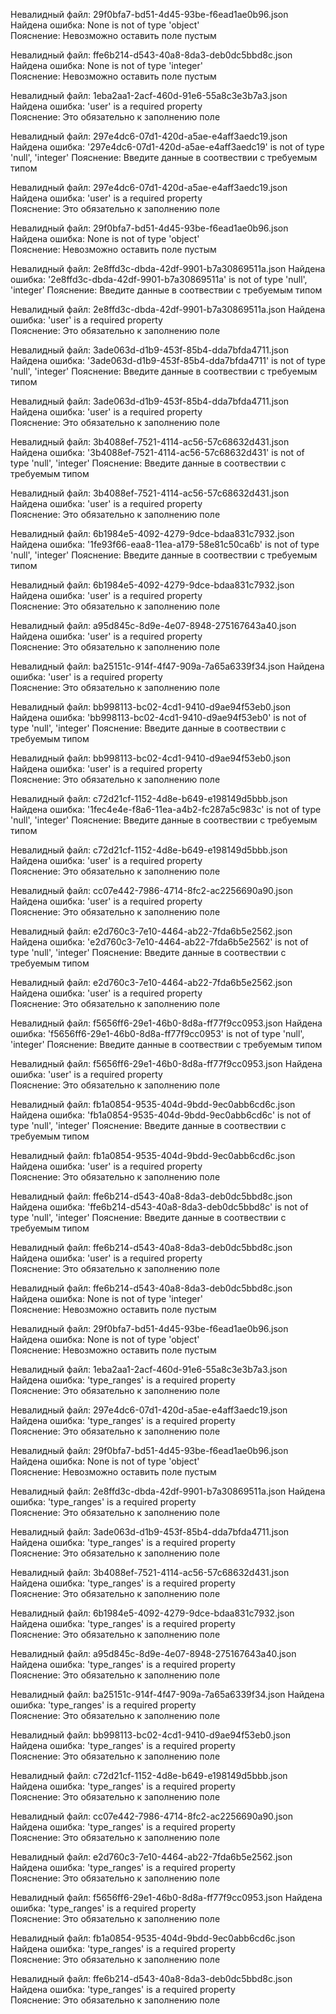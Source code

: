 Невалидный файл: 29f0bfa7-bd51-4d45-93be-f6ead1ae0b96.json
Найдена ошибка: None is not of type 'object'	
Пояснение: Невозможно оставить поле пустым	

Невалидный файл: ffe6b214-d543-40a8-8da3-deb0dc5bbd8c.json
Найдена ошибка: None is not of type 'integer'	
Пояснение: Невозможно оставить поле пустым	

Невалидный файл: 1eba2aa1-2acf-460d-91e6-55a8c3e3b7a3.json
Найдена ошибка: 'user' is a required property	
Пояснение: Это обязательно к заполнению поле	

Невалидный файл: 297e4dc6-07d1-420d-a5ae-e4aff3aedc19.json
Найдена ошибка: '297e4dc6-07d1-420d-a5ae-e4aff3aedc19' is not of type 'null', 'integer'	
Пояснение: Введите данные в соотвествии с требуемым типом	

Невалидный файл: 297e4dc6-07d1-420d-a5ae-e4aff3aedc19.json
Найдена ошибка: 'user' is a required property	
Пояснение: Это обязательно к заполнению поле	

Невалидный файл: 29f0bfa7-bd51-4d45-93be-f6ead1ae0b96.json
Найдена ошибка: None is not of type 'object'	
Пояснение: Невозможно оставить поле пустым	

Невалидный файл: 2e8ffd3c-dbda-42df-9901-b7a30869511a.json
Найдена ошибка: '2e8ffd3c-dbda-42df-9901-b7a30869511a' is not of type 'null', 'integer'	
Пояснение: Введите данные в соотвествии с требуемым типом	

Невалидный файл: 2e8ffd3c-dbda-42df-9901-b7a30869511a.json
Найдена ошибка: 'user' is a required property	
Пояснение: Это обязательно к заполнению поле	

Невалидный файл: 3ade063d-d1b9-453f-85b4-dda7bfda4711.json
Найдена ошибка: '3ade063d-d1b9-453f-85b4-dda7bfda4711' is not of type 'null', 'integer'	
Пояснение: Введите данные в соотвествии с требуемым типом	

Невалидный файл: 3ade063d-d1b9-453f-85b4-dda7bfda4711.json
Найдена ошибка: 'user' is a required property	
Пояснение: Это обязательно к заполнению поле	

Невалидный файл: 3b4088ef-7521-4114-ac56-57c68632d431.json
Найдена ошибка: '3b4088ef-7521-4114-ac56-57c68632d431' is not of type 'null', 'integer'	
Пояснение: Введите данные в соотвествии с требуемым типом	

Невалидный файл: 3b4088ef-7521-4114-ac56-57c68632d431.json
Найдена ошибка: 'user' is a required property	
Пояснение: Это обязательно к заполнению поле	

Невалидный файл: 6b1984e5-4092-4279-9dce-bdaa831c7932.json
Найдена ошибка: '1fe93f66-eaa8-11ea-a179-58e81c50ca6b' is not of type 'null', 'integer'	
Пояснение: Введите данные в соотвествии с требуемым типом	

Невалидный файл: 6b1984e5-4092-4279-9dce-bdaa831c7932.json
Найдена ошибка: 'user' is a required property	
Пояснение: Это обязательно к заполнению поле	

Невалидный файл: a95d845c-8d9e-4e07-8948-275167643a40.json
Найдена ошибка: 'user' is a required property	
Пояснение: Это обязательно к заполнению поле	

Невалидный файл: ba25151c-914f-4f47-909a-7a65a6339f34.json
Найдена ошибка: 'user' is a required property	
Пояснение: Это обязательно к заполнению поле	

Невалидный файл: bb998113-bc02-4cd1-9410-d9ae94f53eb0.json
Найдена ошибка: 'bb998113-bc02-4cd1-9410-d9ae94f53eb0' is not of type 'null', 'integer'	
Пояснение: Введите данные в соотвествии с требуемым типом	

Невалидный файл: bb998113-bc02-4cd1-9410-d9ae94f53eb0.json
Найдена ошибка: 'user' is a required property	
Пояснение: Это обязательно к заполнению поле	

Невалидный файл: c72d21cf-1152-4d8e-b649-e198149d5bbb.json
Найдена ошибка: '1fec4e4e-f8a6-11ea-a4b2-fc287a5c983c' is not of type 'null', 'integer'	
Пояснение: Введите данные в соотвествии с требуемым типом	

Невалидный файл: c72d21cf-1152-4d8e-b649-e198149d5bbb.json
Найдена ошибка: 'user' is a required property	
Пояснение: Это обязательно к заполнению поле	

Невалидный файл: cc07e442-7986-4714-8fc2-ac2256690a90.json
Найдена ошибка: 'user' is a required property	
Пояснение: Это обязательно к заполнению поле	

Невалидный файл: e2d760c3-7e10-4464-ab22-7fda6b5e2562.json
Найдена ошибка: 'e2d760c3-7e10-4464-ab22-7fda6b5e2562' is not of type 'null', 'integer'	
Пояснение: Введите данные в соотвествии с требуемым типом	

Невалидный файл: e2d760c3-7e10-4464-ab22-7fda6b5e2562.json
Найдена ошибка: 'user' is a required property	
Пояснение: Это обязательно к заполнению поле	

Невалидный файл: f5656ff6-29e1-46b0-8d8a-ff77f9cc0953.json
Найдена ошибка: 'f5656ff6-29e1-46b0-8d8a-ff77f9cc0953' is not of type 'null', 'integer'	
Пояснение: Введите данные в соотвествии с требуемым типом	

Невалидный файл: f5656ff6-29e1-46b0-8d8a-ff77f9cc0953.json
Найдена ошибка: 'user' is a required property	
Пояснение: Это обязательно к заполнению поле	

Невалидный файл: fb1a0854-9535-404d-9bdd-9ec0abb6cd6c.json
Найдена ошибка: 'fb1a0854-9535-404d-9bdd-9ec0abb6cd6c' is not of type 'null', 'integer'	
Пояснение: Введите данные в соотвествии с требуемым типом	

Невалидный файл: fb1a0854-9535-404d-9bdd-9ec0abb6cd6c.json
Найдена ошибка: 'user' is a required property	
Пояснение: Это обязательно к заполнению поле	

Невалидный файл: ffe6b214-d543-40a8-8da3-deb0dc5bbd8c.json
Найдена ошибка: 'ffe6b214-d543-40a8-8da3-deb0dc5bbd8c' is not of type 'null', 'integer'	
Пояснение: Введите данные в соотвествии с требуемым типом	

Невалидный файл: ffe6b214-d543-40a8-8da3-deb0dc5bbd8c.json
Найдена ошибка: 'user' is a required property	
Пояснение: Это обязательно к заполнению поле	

Невалидный файл: ffe6b214-d543-40a8-8da3-deb0dc5bbd8c.json
Найдена ошибка: None is not of type 'integer'	
Пояснение: Невозможно оставить поле пустым	

Невалидный файл: 29f0bfa7-bd51-4d45-93be-f6ead1ae0b96.json
Найдена ошибка: None is not of type 'object'	
Пояснение: Невозможно оставить поле пустым	

Невалидный файл: 1eba2aa1-2acf-460d-91e6-55a8c3e3b7a3.json
Найдена ошибка: 'type_ranges' is a required property	
Пояснение: Это обязательно к заполнению поле	

Невалидный файл: 297e4dc6-07d1-420d-a5ae-e4aff3aedc19.json
Найдена ошибка: 'type_ranges' is a required property	
Пояснение: Это обязательно к заполнению поле	

Невалидный файл: 29f0bfa7-bd51-4d45-93be-f6ead1ae0b96.json
Найдена ошибка: None is not of type 'object'	
Пояснение: Невозможно оставить поле пустым	

Невалидный файл: 2e8ffd3c-dbda-42df-9901-b7a30869511a.json
Найдена ошибка: 'type_ranges' is a required property	
Пояснение: Это обязательно к заполнению поле	

Невалидный файл: 3ade063d-d1b9-453f-85b4-dda7bfda4711.json
Найдена ошибка: 'type_ranges' is a required property	
Пояснение: Это обязательно к заполнению поле	

Невалидный файл: 3b4088ef-7521-4114-ac56-57c68632d431.json
Найдена ошибка: 'type_ranges' is a required property	
Пояснение: Это обязательно к заполнению поле	

Невалидный файл: 6b1984e5-4092-4279-9dce-bdaa831c7932.json
Найдена ошибка: 'type_ranges' is a required property	
Пояснение: Это обязательно к заполнению поле	

Невалидный файл: a95d845c-8d9e-4e07-8948-275167643a40.json
Найдена ошибка: 'type_ranges' is a required property	
Пояснение: Это обязательно к заполнению поле	

Невалидный файл: ba25151c-914f-4f47-909a-7a65a6339f34.json
Найдена ошибка: 'type_ranges' is a required property	
Пояснение: Это обязательно к заполнению поле	

Невалидный файл: bb998113-bc02-4cd1-9410-d9ae94f53eb0.json
Найдена ошибка: 'type_ranges' is a required property	
Пояснение: Это обязательно к заполнению поле	

Невалидный файл: c72d21cf-1152-4d8e-b649-e198149d5bbb.json
Найдена ошибка: 'type_ranges' is a required property	
Пояснение: Это обязательно к заполнению поле	

Невалидный файл: cc07e442-7986-4714-8fc2-ac2256690a90.json
Найдена ошибка: 'type_ranges' is a required property	
Пояснение: Это обязательно к заполнению поле	

Невалидный файл: e2d760c3-7e10-4464-ab22-7fda6b5e2562.json
Найдена ошибка: 'type_ranges' is a required property	
Пояснение: Это обязательно к заполнению поле	

Невалидный файл: f5656ff6-29e1-46b0-8d8a-ff77f9cc0953.json
Найдена ошибка: 'type_ranges' is a required property	
Пояснение: Это обязательно к заполнению поле	

Невалидный файл: fb1a0854-9535-404d-9bdd-9ec0abb6cd6c.json
Найдена ошибка: 'type_ranges' is a required property	
Пояснение: Это обязательно к заполнению поле	

Невалидный файл: ffe6b214-d543-40a8-8da3-deb0dc5bbd8c.json
Найдена ошибка: 'type_ranges' is a required property	
Пояснение: Это обязательно к заполнению поле	
